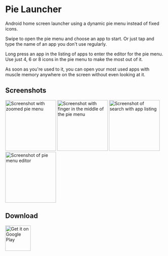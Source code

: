 # Pie Launcher

Android home screen launcher using a dynamic pie menu instead of fixed icons.

Swipe to open the pie menu and choose an app to start.
Or just tap and type the name of an app you don't use regularly.

Long press an app in the listing of apps to enter the editor for the pie menu.
Use just 4, 6 or 8 icons in the pie menu to make the most out of it.

As soon as you're used to it, you can open your most used apps with muscle
memory anywhere on the screen without even looking at it.

## Screenshots

<img
	src="https://raw.githubusercontent.com/markusfisch/PieLauncher/gh-pages/screencap-zoomed.png"
	alt="Screenshot with zoomed pie menu" width="160"/>
<img
	src="https://raw.githubusercontent.com/markusfisch/PieLauncher/gh-pages/screencap-centered.png"
	alt="Screenshot with finger in the middle of the pie menu" width="160"/>
<img
	src="https://raw.githubusercontent.com/markusfisch/PieLauncher/gh-pages/screencap-search.png"
	alt="Screenshot of search with app listing" width="160"/>
<img
	src="https://raw.githubusercontent.com/markusfisch/PieLauncher/gh-pages/screencap-editor.png"
	alt="Screenshot of pie menu editor" width="160"/>

## Download

<a href="https://play.google.com/store/apps/details?id=de.markusfisch.android.pielauncher"><img
	src="https://play.google.com/intl/en_us/badges/images/generic/en_badge_web_generic.png"
	alt="Get it on Google Play" height="80"></a>
